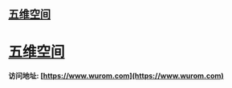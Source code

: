 ## [五维空间](https://www.wurom.com) 
# [五维空间](https://www.wurom.com) 

#### 访问地址: [https://www.wurom.com](https://www.wurom.com) 
